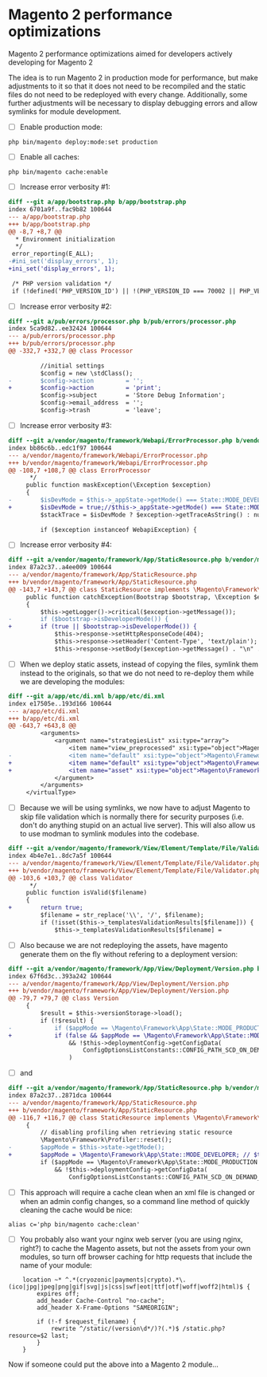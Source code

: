 # Magento 2 performance optimizations

Magento 2 performance optimizations aimed for developers actively developing for Magento 2

The idea is to run Magento 2 in production mode for performance, but make adjustments to it so that it does not need to be recompiled and the static files do not need to be redeployed with every change. Additionally, some further adjustments will be necessary to display debugging errors and allow symlinks for module development.

- [ ] Enable production mode:

`php bin/magento deploy:mode:set production`


- [ ] Enable all caches:

`php bin/magento cache:enable`

- [ ] Increase error verbosity #1:

```patch
diff --git a/app/bootstrap.php b/app/bootstrap.php
index 6701a9f..fac9b82 100644
--- a/app/bootstrap.php
+++ b/app/bootstrap.php
@@ -8,7 +8,7 @@
  * Environment initialization
  */
 error_reporting(E_ALL);
-#ini_set('display_errors', 1);
+ini_set('display_errors', 1);
 
 /* PHP version validation */
 if (!defined('PHP_VERSION_ID') || !(PHP_VERSION_ID === 70002 || PHP_VERSION_ID === 70004 || PHP_VERSION_ID >= 70006)) {
 ```

- [ ] Increase error verbosity #2:

```patch
diff --git a/pub/errors/processor.php b/pub/errors/processor.php
index 5ca9d82..ee32424 100644
--- a/pub/errors/processor.php
+++ b/pub/errors/processor.php
@@ -332,7 +332,7 @@ class Processor
 
         //initial settings
         $config = new \stdClass();
-        $config->action         = '';
+        $config->action         = 'print';
         $config->subject        = 'Store Debug Information';
         $config->email_address  = '';
         $config->trash          = 'leave';
```

- [ ] Increase error verbosity #3:

```patch
diff --git a/vendor/magento/framework/Webapi/ErrorProcessor.php b/vendor/magento/framework/Webapi/ErrorProcessor.php
index bb86c6b..edc1f97 100644
--- a/vendor/magento/framework/Webapi/ErrorProcessor.php
+++ b/vendor/magento/framework/Webapi/ErrorProcessor.php
@@ -108,7 +108,7 @@ class ErrorProcessor
      */
     public function maskException(\Exception $exception)
     {
-        $isDevMode = $this->_appState->getMode() === State::MODE_DEVELOPER;
+        $isDevMode = true;//$this->_appState->getMode() === State::MODE_DEVELOPER;
         $stackTrace = $isDevMode ? $exception->getTraceAsString() : null;
 
         if ($exception instanceof WebapiException) {
```

- [ ] Increase error verbosity #4:

```patch
diff --git a/vendor/magento/framework/App/StaticResource.php b/vendor/magento/framework/App/StaticResource.php
index 87a2c37..a4ee009 100644
--- a/vendor/magento/framework/App/StaticResource.php
+++ b/vendor/magento/framework/App/StaticResource.php
@@ -143,7 +143,7 @@ class StaticResource implements \Magento\Framework\AppInterface
     public function catchException(Bootstrap $bootstrap, \Exception $exception)
     {
         $this->getLogger()->critical($exception->getMessage());
-        if ($bootstrap->isDeveloperMode()) {
+        if (true || $bootstrap->isDeveloperMode()) {
             $this->response->setHttpResponseCode(404);
             $this->response->setHeader('Content-Type', 'text/plain');
             $this->response->setBody($exception->getMessage() . "\n" . $exception->getTraceAsString());
```

- [ ] When we deploy static assets, instead of copying the files, symlink them instead to the originals, so that we do not need to re-deploy them while we are developing the modules:

```patch
diff --git a/app/etc/di.xml b/app/etc/di.xml
index e17505e..193d166 100644
--- a/app/etc/di.xml
+++ b/app/etc/di.xml
@@ -643,7 +643,8 @@
         <arguments>
             <argument name="strategiesList" xsi:type="array">
                 <item name="view_preprocessed" xsi:type="object">Magento\Framework\App\View\Asset\MaterializationStrategy\Symlink</item>
-                <item name="default" xsi:type="object">Magento\Framework\App\View\Asset\MaterializationStrategy\Copy</item>
+                <item name="default" xsi:type="object">Magento\Framework\App\View\Asset\MaterializationStrategy\Symlink</item>
+                <item name="asset" xsi:type="object">Magento\Framework\App\View\Asset\MaterializationStrategy\Copy</item>
             </argument>
         </arguments>
     </virtualType>
```

- [ ] Because we will be using symlinks, we now have to adjust Magento to skip file validation which is normally there for security purposes (i.e. don't do anything stupid on an actual live server). This will also allow us to use modman to symlink modules into the codebase.

```patch
diff --git a/vendor/magento/framework/View/Element/Template/File/Validator.php b/vendor/magento/framework/View/Element/Template/File/Validator.php
index 4b4e7e1..8dc7a5f 100644
--- a/vendor/magento/framework/View/Element/Template/File/Validator.php
+++ b/vendor/magento/framework/View/Element/Template/File/Validator.php
@@ -103,6 +103,7 @@ class Validator
      */
     public function isValid($filename)
     {
+        return true;
         $filename = str_replace('\\', '/', $filename);
         if (!isset($this->_templatesValidationResults[$filename])) {
             $this->_templatesValidationResults[$filename] =
```

- [ ] Also because we are not redeploying the assets, have magento generate them on the fly without refering to a deployment version:

```patch
diff --git a/vendor/magento/framework/App/View/Deployment/Version.php b/vendor/magento/framework/App/View/Deployment/Version.php
index 67f6d3c..393a242 100644
--- a/vendor/magento/framework/App/View/Deployment/Version.php
+++ b/vendor/magento/framework/App/View/Deployment/Version.php
@@ -79,7 +79,7 @@ class Version
     {
         $result = $this->versionStorage->load();
         if (!$result) {
-            if ($appMode == \Magento\Framework\App\State::MODE_PRODUCTION
+            if (false && $appMode == \Magento\Framework\App\State::MODE_PRODUCTION
                 && !$this->deploymentConfig->getConfigData(
                     ConfigOptionsListConstants::CONFIG_PATH_SCD_ON_DEMAND_IN_PRODUCTION
                 )
```

- [ ] and


```patch
diff --git a/vendor/magento/framework/App/StaticResource.php b/vendor/magento/framework/App/StaticResource.php
index 87a2c37..2871dca 100644
--- a/vendor/magento/framework/App/StaticResource.php
+++ b/vendor/magento/framework/App/StaticResource.php
@@ -116,7 +116,7 @@ class StaticResource implements \Magento\Framework\AppInterface
     {
         // disabling profiling when retrieving static resource
         \Magento\Framework\Profiler::reset();
-        $appMode = $this->state->getMode();
+        $appMode = \Magento\Framework\App\State::MODE_DEVELOPER; // $this->state->getMode();
         if ($appMode == \Magento\Framework\App\State::MODE_PRODUCTION
             && !$this->deploymentConfig->getConfigData(
                 ConfigOptionsListConstants::CONFIG_PATH_SCD_ON_DEMAND_IN_PRODUCTION
```

- [ ] This approach will require a cache clean when an xml file is changed or when an admin config changes, so a command line method of quickly cleaning the cache would be nice:

`alias c='php bin/magento cache:clean'`

- [ ] You probably also want your nginx web server (you are using nginx, right?) to cache the Magento assets, but not the assets from your own modules, so turn off browser caching for http requests that include the name of your module:

```nginx
    location ~* ^.*(cryozonic|payments|crypto).*\.(ico|jpg|jpeg|png|gif|svg|js|css|swf|eot|ttf|otf|woff|woff2|html)$ {
        expires off;
        add_header Cache-Control "no-cache";
        add_header X-Frame-Options "SAMEORIGIN";

        if (!-f $request_filename) {
            rewrite ^/static/(version\d*/)?(.*)$ /static.php?resource=$2 last;
        }
    }
```

Now if someone could put the above into a Magento 2 module...

